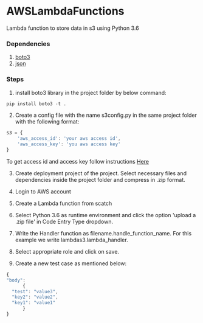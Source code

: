 # AWSLambdaFunctions
Lambda function to store data in s3 using Python 3.6

### Dependencies
1) [boto3](https://boto3.readthedocs.io/en/latest/guide/s3-examples.html)
2) [json](https://docs.python.org/3/library/json.html)

### Steps
1. install boto3 library in the project folder by below command:
```python
pip install boto3 -t .
```
2. Create a config file with the name s3config.py in the same project folder with the following format:
```javascript
s3 = {
    'aws_access_id': 'your aws access id',
    'aws_access_key': 'you aws access key'
}
```
To get access id and access key follow instructions [Here](http://docs.aws.amazon.com/general/latest/gr/managing-aws-access-keys.html)

3. Create deployment project of the project. Select necessary files and dependencies inside the project folder and compress in .zip format.

4. Login to AWS account

5. Create a Lambda function from scatch

6. Select Python 3.6 as runtime environment and click the option 'upload a .zip file' in Code Entry Type dropdown.

7. Write the Handler function as filename.handle_function_name. For this example we write lambdas3.lambda_handler.

8. Select appropriate role and click on save.

9. Create a new test case as mentioned below:
```javascript
{
"body": 
      {
  "test": "value3",
  "key2": "value2",
  "key1": "value1"
      }
}
```
